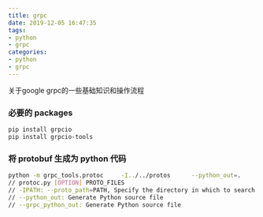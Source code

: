 ```yaml
---
title: grpc
date: 2019-12-05 16:47:35
tags: 
- python 
- grpc
categories:
- python
- grpc
---
```


关于google grpc的一些基础知识和操作流程

<!--more-->

### 必要的 packages

```bash
pip install grpcio
pip install grpcio-tools
```

### 将 protobuf 生成为 python 代码

```bash
python -m grpc_tools.protoc     -I../../protos      --python_out=.     --grpc_python_out=.     ../../protos/route_guide.proto
// protoc.py [OPTION] PROTO_FILES
// -IPATH: --proto_path=PATH, Specify the directory in which to search for imports.
// --python_out: Generate Python source file
// --grpc_python_out: Generate Python source file
```
